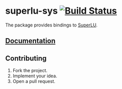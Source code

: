 # superlu-sys [![Build Status][status-svg]][status-url]

The package provides bindings to [SuperLU][1].

## [Documentation][2]

## Contributing

1. Fork the project.
2. Implement your idea.
3. Open a pull request.

[1]: http://crd-legacy.lbl.gov/~xiaoye/SuperLU
[2]: https://stainless-steel.github.io/superlu-sys

[status-svg]: https://travis-ci.org/stainless-steel/superlu-sys.svg?branch=master
[status-url]: https://travis-ci.org/stainless-steel/superlu-sys
